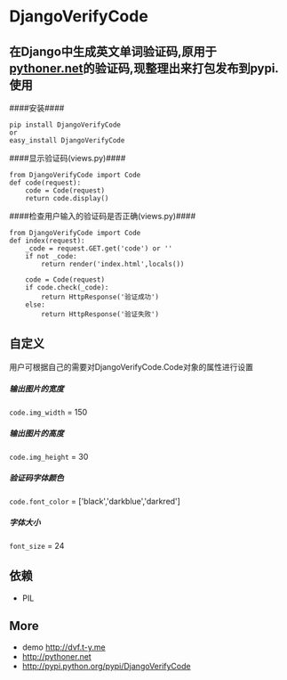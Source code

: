 DjangoVerifyCode
=================
在Django中生成英文单词验证码,原用于[pythoner.net](http://pythoner.net)的验证码,现整理出来打包发布到pypi.
使用
---
####安装####
```
pip install DjangoVerifyCode
or
easy_install DjangoVerifyCode
```
####显示验证码(views.py)####
```
from DjangoVerifyCode import Code
def code(request):
    code = Code(request)
    return code.display()
```

####检查用户输入的验证码是否正确(views.py)####
```
from DjangoVerifyCode import Code
def index(request):
    _code = request.GET.get('code') or ''
    if not _code:
        return render('index.html',locals())

    code = Code(request)
    if code.check(_code):
        return HttpResponse('验证成功')
    else:
        return HttpResponse('验证失败')
```

自定义
-----
用户可根据自己的需要对DjangoVerifyCode.Code对象的属性进行设置
##### 输出图片的宽度 #####
`code.img_width` = 150
##### 输出图片的高度 #####
`code.img_height` = 30
##### 验证码字体颜色 #####
`code.font_color` = ['black','darkblue','darkred']
##### 字体大小 #####
`font_size` = 24

依赖
----
+ PIL

More
----
+ demo <http://dvf.t-y.me>
+ <http://pythoner.net>
+ <http://pypi.python.org/pypi/DjangoVerifyCode>

